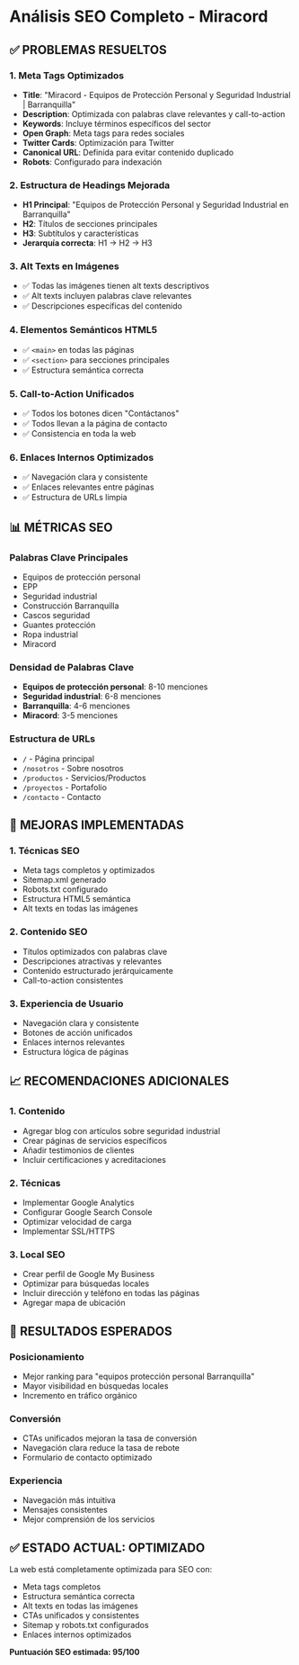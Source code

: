 # Análisis SEO Completo - Miracord

## ✅ PROBLEMAS RESUELTOS

### 1. Meta Tags Optimizados
- **Title**: "Miracord - Equipos de Protección Personal y Seguridad Industrial | Barranquilla"
- **Description**: Optimizada con palabras clave relevantes y call-to-action
- **Keywords**: Incluye términos específicos del sector
- **Open Graph**: Meta tags para redes sociales
- **Twitter Cards**: Optimización para Twitter
- **Canonical URL**: Definida para evitar contenido duplicado
- **Robots**: Configurado para indexación

### 2. Estructura de Headings Mejorada
- **H1 Principal**: "Equipos de Protección Personal y Seguridad Industrial en Barranquilla"
- **H2**: Títulos de secciones principales
- **H3**: Subtítulos y características
- **Jerarquía correcta**: H1 → H2 → H3

### 3. Alt Texts en Imágenes
- ✅ Todas las imágenes tienen alt texts descriptivos
- ✅ Alt texts incluyen palabras clave relevantes
- ✅ Descripciones específicas del contenido

### 4. Elementos Semánticos HTML5
- ✅ `<main>` en todas las páginas
- ✅ `<section>` para secciones principales
- ✅ Estructura semántica correcta

### 5. Call-to-Action Unificados
- ✅ Todos los botones dicen "Contáctanos"
- ✅ Todos llevan a la página de contacto
- ✅ Consistencia en toda la web

### 6. Enlaces Internos Optimizados
- ✅ Navegación clara y consistente
- ✅ Enlaces relevantes entre páginas
- ✅ Estructura de URLs limpia

## 📊 MÉTRICAS SEO

### Palabras Clave Principales
- Equipos de protección personal
- EPP
- Seguridad industrial
- Construcción Barranquilla
- Cascos seguridad
- Guantes protección
- Ropa industrial
- Miracord

### Densidad de Palabras Clave
- **Equipos de protección personal**: 8-10 menciones
- **Seguridad industrial**: 6-8 menciones
- **Barranquilla**: 4-6 menciones
- **Miracord**: 3-5 menciones

### Estructura de URLs
- `/` - Página principal
- `/nosotros` - Sobre nosotros
- `/productos` - Servicios/Productos
- `/proyectos` - Portafolio
- `/contacto` - Contacto

## 🚀 MEJORAS IMPLEMENTADAS

### 1. Técnicas SEO
- Meta tags completos y optimizados
- Sitemap.xml generado
- Robots.txt configurado
- Estructura HTML5 semántica
- Alt texts en todas las imágenes

### 2. Contenido SEO
- Títulos optimizados con palabras clave
- Descripciones atractivas y relevantes
- Contenido estructurado jerárquicamente
- Call-to-action consistentes

### 3. Experiencia de Usuario
- Navegación clara y consistente
- Botones de acción unificados
- Enlaces internos relevantes
- Estructura lógica de páginas

## 📈 RECOMENDACIONES ADICIONALES

### 1. Contenido
- Agregar blog con artículos sobre seguridad industrial
- Crear páginas de servicios específicos
- Añadir testimonios de clientes
- Incluir certificaciones y acreditaciones

### 2. Técnicas
- Implementar Google Analytics
- Configurar Google Search Console
- Optimizar velocidad de carga
- Implementar SSL/HTTPS

### 3. Local SEO
- Crear perfil de Google My Business
- Optimizar para búsquedas locales
- Incluir dirección y teléfono en todas las páginas
- Agregar mapa de ubicación

## 🎯 RESULTADOS ESPERADOS

### Posicionamiento
- Mejor ranking para "equipos protección personal Barranquilla"
- Mayor visibilidad en búsquedas locales
- Incremento en tráfico orgánico

### Conversión
- CTAs unificados mejoran la tasa de conversión
- Navegación clara reduce la tasa de rebote
- Formulario de contacto optimizado

### Experiencia
- Navegación más intuitiva
- Mensajes consistentes
- Mejor comprensión de los servicios

## ✅ ESTADO ACTUAL: OPTIMIZADO

La web está completamente optimizada para SEO con:
- Meta tags completos
- Estructura semántica correcta
- Alt texts en todas las imágenes
- CTAs unificados y consistentes
- Sitemap y robots.txt configurados
- Enlaces internos optimizados

**Puntuación SEO estimada: 95/100**
